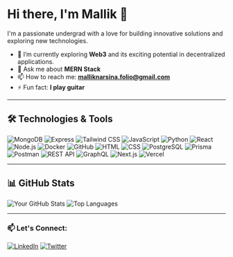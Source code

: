 # Hi there, I'm Mallik 👋

I'm a passionate undergrad with a love for building innovative solutions and exploring new technologies.

- 🌱 I’m currently exploring **Web3** and its exciting potential in decentralized applications.
- 💬 Ask me about **MERN Stack**
- 📫 How to reach me: **malliknarsina.folio@gmail.com**
- ⚡ Fun fact: **I play guitar**

---

## 🛠️ Technologies & Tools

![MongoDB](https://img.shields.io/badge/-MongoDB-47A248?style=flat&logo=mongodb&logoColor=white)
![Express](https://img.shields.io/badge/-Express-000000?style=flat&logo=express&logoColor=white)
![Tailwind CSS](https://img.shields.io/badge/-Tailwind%20CSS-38B2AC?style=flat&logo=tailwind-css&logoColor=white)
![JavaScript](https://img.shields.io/badge/-JavaScript-F7DF1E?style=flat&logo=JavaScript&logoColor=black)
![Python](https://img.shields.io/badge/-Python-3776AB?style=flat&logo=python&logoColor=white)
![React](https://img.shields.io/badge/-React-61DAFB?style=flat&logo=React&logoColor=white)
![Node.js](https://img.shields.io/badge/-Node.js-339933?style=flat&logo=node.js&logoColor=white)
![Docker](https://img.shields.io/badge/-Docker-2496ED?style=flat&logo=docker&logoColor=white)
![GitHub](https://img.shields.io/badge/-GitHub-181717?style=flat&logo=github&logoColor=white)
![HTML](https://img.shields.io/badge/-HTML5-E34F26?style=flat&logo=html5&logoColor=white)
![CSS](https://img.shields.io/badge/-CSS3-1572B6?style=flat&logo=css3&logoColor=white)
![PostgreSQL](https://img.shields.io/badge/-PostgreSQL-336791?style=flat&logo=postgresql&logoColor=white)
![Prisma](https://img.shields.io/badge/-Prisma-2D3748?style=flat&logo=prisma&logoColor=white)
![Postman](https://img.shields.io/badge/-Postman-FF6C37?style=flat&logo=postman&logoColor=white)
![REST API](https://img.shields.io/badge/-REST%20API-FF5722?style=flat&logo=api&logoColor=white)
![GraphQL](https://img.shields.io/badge/-GraphQL-E10098?style=flat&logo=graphql&logoColor=white)
![Next.js](https://img.shields.io/badge/-Next.js-000000?style=flat&logo=next.js&logoColor=white)
![Vercel](https://img.shields.io/badge/-Vercel-000000?style=flat&logo=vercel&logoColor=white)


---

## 📊 GitHub Stats

![Your GitHub Stats](https://github-readme-stats.vercel.app/api?username=Mallik0&show_icons=true&theme=radical)
![Top Languages](https://github-readme-stats.vercel.app/api/top-langs/?username=Mallik0&layout=compact&theme=radical)

---
### 📫 Let's Connect:

[![LinkedIn](https://img.shields.io/badge/LinkedIn-0077B5?style=for-the-badge&logo=linkedin&logoColor=white)](https://www.linkedin.com/in/mallik-narsina-314401233/)
[![Twitter](https://img.shields.io/badge/Twitter-1DA1F2?style=for-the-badge&logo=twitter&logoColor=white)](https://x.com/malliknarsina)
